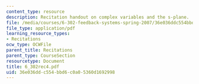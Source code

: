 ```yaml
---
content_type: resource
description: Recitation handout on complex variables and the s-plane.
file: /media/courses/6-302-feedback-systems-spring-2007/36e036ddc554bbd6c0a05360d1692998_6_302rec4.pdf
file_type: application/pdf
learning_resource_types:
- Recitations
ocw_type: OCWFile
parent_title: Recitations
parent_type: CourseSection
resourcetype: Document
title: 6_302rec4.pdf
uid: 36e036dd-c554-bbd6-c0a0-5360d1692998
---
```

